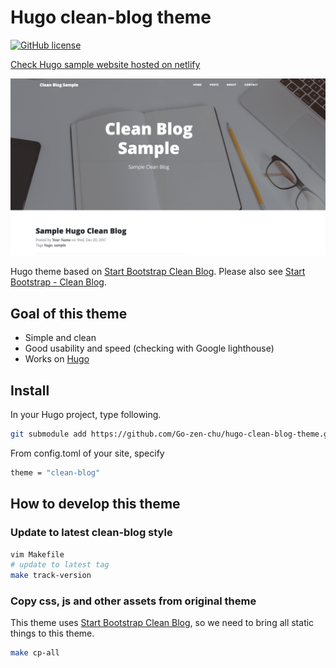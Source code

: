 # Hugo clean-blog theme

[![GitHub license](https://img.shields.io/badge/license-MIT-blue.svg)](https://raw.githubusercontent.com/go-zen-chu/hugo-clean-blog-theme/master/LICENSE.md)

[Check Hugo sample website hosted on netlify](http://dreamy-hoover-3f3499.netlify.com/)

![Sample Page](./docs/hugo-clean-blog-sample.png)

Hugo theme based on [Start Bootstrap Clean Blog](http://startbootstrap.com/template-overviews/clean-blog/). Please also see [Start Bootstrap - Clean Blog](https://github.com/startbootstrap/startbootstrap-clean-blog).

## Goal of this theme

- Simple and clean
- Good usability and speed (checking with Google lighthouse)
- Works on [Hugo](https://gohugo.io/documentation/)

## Install

In your Hugo project, type following.

```bash
git submodule add https://github.com/Go-zen-chu/hugo-clean-blog-theme.git themes/clean-blog
```

From config.toml of your site, specify

```bash
theme = "clean-blog"
```

## How to develop this theme

### Update to latest clean-blog style

```bash
vim Makefile
# update to latest tag
make track-version
```

### Copy css, js and other assets from original theme

This theme uses [Start Bootstrap Clean Blog](https://github.com/startbootstrap/startbootstrap-clean-blog), so we need to bring all static things to this theme.

```bash
make cp-all
```
